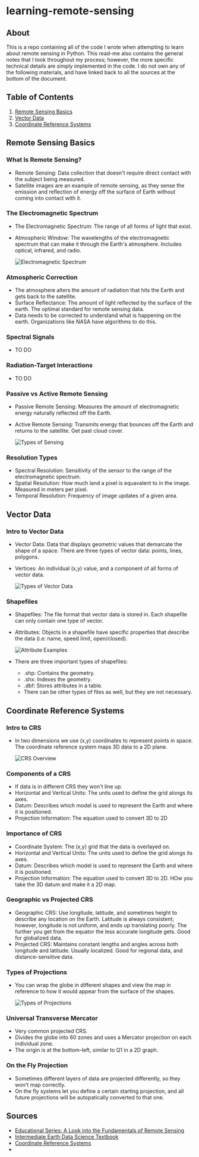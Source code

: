 # learning-remote-sensing

## About
This is a repo containing all of the code I wrote when attempting to learn about remote sensing in Python. This read-me also contains the general notes that I took throughout my process; however, the more specific technical details are simply implemented in the code. I do not own any of the following materials, and have linked back to all the sources at the bottom of the document.

## Table of Contents
  1. [Remote Sensing Basics](https://github.com/kamalnarra/learning-remote-sensing/edit/main/README.md#remote-sensing-basics)
  2. [Vector Data](https://github.com/kamalnarra/learning-remote-sensing/edit/main/README.md#vector-data)
  3. [Coordinate Reference Systems](https://github.com/kamalnarra/learning-remote-sensing#coordinate-reference-systems)

## Remote Sensing Basics

  ### What Is Remote Sensing?
  - Remote Sensing: Data collection that doesn't require direct contact with the subject being measured.
  - Satellite images are an example of remote sensing, as they sense the emission and reflection of energy off the surface of Earth without coming into contact with it.

  ### The Electromagnetic Spectrum
  - The Electromagnetic Spectrum: The range of all forms of light that exist.
  - Atmospheric Window: The wavelengths of the electromagnetic spectrum that can make it through the Earth's atmosphere. Includes optical, infrared, and radio.

    ![Electromagnetic Spectrum](https://blog.descarteslabs.com/hs-fs/hubfs/Visible_Spectrum_web.jpg?width=690&name=Visible_Spectrum_web.jpg)

  ### Atmospheric Correction
  - The atmosphere alters the amount of radiation that hits the Earth and gets back to the satellite.
  - Surface Reflectance: The amount of light reflected by the surface of the earth. The optimal standard for remote sensing data. 
  - Data needs to be corrected to understand what is happening on the earth. Organizations like NASA have algorithms to do this.

  ### Spectral Signals
  - TO DO

  ### Radiation-Target Interactions
  - TO DO

  ### Passive vs Active Remote Sensing
  - Passive Remote Sensing: Measures the amount of electromagnetic energy naturally reflected off the Earth.
  - Active Remote Sensing: Transmits energy that bounces off the Earth and returns to the satellite. Get past cloud cover.

    ![Types of Sensing](https://blog.descarteslabs.com/hs-fs/hubfs/Passive%20vs%20Active%20Remote%20Sensing.png?width=1030&name=Passive%20vs%20Active%20Remote%20Sensing.png)

  ### Resolution Types
  - Spectral Resolution: Sensitivity of the sensor to the range of the electromagnetic spectrum.
  - Spatial Resolution: How much land a pixel is equavalent to in the image. Measured in meters per pixel.
  - Temporal Resolution: Frequency of image updates of a given area.

## Vector Data

  ### Intro to Vector Data
  - Vector Data: Data that displays geometric values that demarcate the shape of a space. There are three types of vector data: points, lines, polygons.
  - Vertices: An individual (x,y) value, and a component of all forms of vector data.
    
    ![Types of Vector Data](https://www.earthdatascience.org/images/earth-analytics/spatial-data/points-lines-polygons-vector-data-types.png) 

  ### Shapefiles
  - Shapefiles: The file format that vector data is stored in. Each shapefile can only contain one type of vector.
  - Attributes: Objects in a shapefile have specific properties that describe the data (i.e: name, speed limit, open/closed).
  
    ![Attribute Examples](https://www.earthdatascience.org/images/earth-analytics/spatial-data/spatial-attribute-tables.png)
    
  - There are three important types of shapefiles: 
    - .shp: Contains the geometry.
    - .shx: Indexes the geometry.
    - .dbf: Stores attributes in a table.
    - There can be other types of files as well, but they are not necessary.

## Coordinate Reference Systems

  ### Intro to CRS
  - In two dimensions we use (x,y) coordinates to represent points in space. The coordinate reference system maps 3D data to a 2D plane.
 
    ![CRS Overview](https://www.earthdatascience.org/images/earth-analytics/spatial-data/what-is-a-crs.png)
    
  ### Components of a CRS
  - If data is in different CRS they won't line up.
  - Horizontal and Vertical Units: The units used to define the grid alongs its axes.
  - Datum: Describes which model is used to represent the Earth and where it is positioned.
  - Projection Information: The equation used to convert 3D to 2D
  
  ### Importance of CRS
  - Coordinate System: The (x,y) grid that the data is overlayed on.
  - Horizontal and Vertical Units: The units used to define the grid alongs its axes.
  - Datum: Describes which model is used to represent the Earth and where it is positioned.
  - Projection Information: The equation used to convert 3D to 2D. HOw you take the 3D datum and make it a 2D map.
  
  ### Geographic vs Projected CRS
  - Geographic CRS: Use longitude, latitude, and sometimes height to describe any location on the Earth. Latitude is always consistent; however, longitude is not uniform, and     ends up translating poorly. The further you get from the equator the less accurate longitude gets. Good for globalized data.
  - Projected CRS: Maintains constant lengths and angles across both longitude and latitude. Usually localized. Good for regional data, and distance-sensitive data.
 
  ### Types of Projections
  - You can wrap the globe in different shapes and view the map in reference to how it would appear from the surface of the shapes.
  
    ![Types of Projections](https://docs.qgis.org/3.16/en/_images/projection_families.png)
  
  ### Universal Transverse Mercator
  - Very common projected CRS.
  - Divides the globe into 60 zones and uses a Mercator projection on each individual zone.
  - The origin is at the bottom-left, similar to Q1 in a 2D graph.


  ### On the Fly Projection
  - Sometimes different layers of data are projected differently, so they won't map correctly.
  - On the fly systems let you define a certain starting projection, and all future projections will be autopatically converted to that one.

## Sources
  - [Educational Series: A Look into the Fundamentals of Remote Sensing](https://blog.descarteslabs.com/a-look-into-the-fundamentals-of-remote-sensing)
  - [Intermediate Earth Data Science Textbook](https://www.earthdatascience.org/courses/use-data-open-source-python/)
  - [Coordinate Reference Systems](https://docs.qgis.org/3.16/en/docs/gentle_gis_introduction/coordinate_reference_systems.html)
  - 

